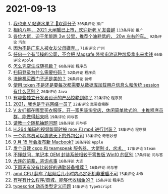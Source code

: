 # 2021-09-13

1. [我也来 V 站送水果了 👏欢迎分子](https://www.v2ex.com/t/801496) `305条评论` `推广`
1. [相约八年， 2021 大闸蟹已上市，欢迎新老 V 友尝鲜](https://www.v2ex.com/t/801452) `113条评论` `推广`
1. [各位大佬，迫于年能跑 3w 公里，推荐个油耗低的， 20w 左右的车。](https://www.v2ex.com/t/801513) `92条评论` `汽车`
1. [因为不是广东人被女友父母嫌弃...](https://www.v2ex.com/t/801558) `71条评论` `广州`
1. [任何一个有节操的公司，不会把 Magsafe 外接电池这种垃圾拿出来卖钱](https://www.v2ex.com/t/801510) `66条评论` `Apple`
1. [怎么凭空生成随机数？](https://www.v2ex.com/t/801532) `60条评论` `程序员`
1. [扫码登录为什么需要扫码？](https://www.v2ex.com/t/801479) `52条评论` `程序员`
1. [洗碗机买西门子还是美的？](https://www.v2ex.com/t/801556) `26条评论` `装修`
1. [使用 token 不是还是要每次都需要从数据库加载用户信息么和传统 session 有什么区别？](https://www.v2ex.com/t/801448) `26条评论` `Java`
1. [有哪些独立开发者设计的产品惊艳到你？](https://www.v2ex.com/t/801551) `22条评论` `程序员`
1. [2021，我也是千兆网络一员了](https://www.v2ex.com/t/801538) `22条评论` `宽带症候群`
1. [V 友们都在哪里买衣服呀，开一家男装淘宝店，休闲简单款式的，主推程序员群，能做得起来吗](https://www.v2ex.com/t/801495) `19条评论` `问与答`
1. [请教一个随机抽题问题](https://www.v2ex.com/t/801454) `19条评论` `问与答`
1. [H.264 编码的视频能同时被 mov 和 mp4 进行封装？](https://www.v2ex.com/t/801517) `18条评论` `程序员`
1. [一个程序员可以游览天下的外包公司](https://www.v2ex.com/t/801484) `18条评论` `奇思妙想`
1. [9 月 15 号会发布新 Macbook?](https://www.v2ex.com/t/801449) `18条评论` `Apple`
1. [发个自建 csgo 和 teamspeak 服务器，大佬别 d，求求。](https://www.v2ex.com/t/801562) `17条评论` `Steam`
1. [不懂就问，笔记本 OEM 封装系统相较于零售版 Win10 的区别](https://www.v2ex.com/t/801520) `17条评论` `问与答`
1. [大连的前辈，咨询点事](https://www.v2ex.com/t/801455) `16条评论` `大连`
1. [下雨天有没有比较好的通勤装备推荐？](https://www.v2ex.com/t/801450) `16条评论` `问与答`
1. [amd CPU 翻车了超频后几小时内必定死机非重启不可](https://www.v2ex.com/t/801596) `15条评论` `AMD`
1. [有咩有什么程序/商城，能够代收租金的？](https://www.v2ex.com/t/801502) `15条评论` `程序员`
1. [typescript 动态类型定义问题](https://www.v2ex.com/t/801545) `14条评论` `TypeScript`
